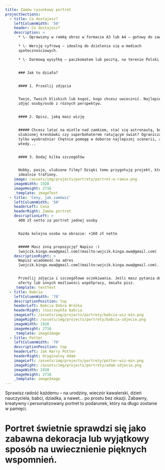 ```yaml
---
title: Zamów rysunkowy portret
projectSections:
  - title: Co dostajesz?
    leftColumnWidth: '50'
    header: Co dostajesz?
    description: >
      * \- Oprawiony w ramkę obraz w formacie A3 lub A4 – gotowy do zawieszenia!

      * \- Wersję cyfrową – idealną do dzielenia się w mediach
      społecznościowych.

      * \- Darmową wysyłkę – paczkomatem lub pocztą, na terenie Polski.


      ### Jak to działa?


      #### 1. Prześlij zdjęcia


      Twoje, Twoich bliskich lub kogoś, kogo chcesz uwiecznić. Najlepiej kilka
      zdjęć osoby/osób z różnych perspektyw.


      #### 2. Opisz, jaką masz wizję


      ##### Chcesz latać na miotle nad zamkiem, stać się astronautą, bohaterem
      ulubionej kreskówki czy superbohaterem ratującym świat? Ogranicza nas
      tylko wyobraźnia! Chętnie pomogę w doborze najlepszej scenerii, ale
      wtedy...


      #### 3. Dodaj kilka szczegółów


      Hobby, pasje, ulubione filmy? Dzięki temu przygotuję projekt, który będzie
      idealnie trafiony.
    image: /assets/img/projects/portrety/portret-w-ramie.png
    imageWidth: 1920
    imageHeight: 2716
    _template: imageText
  - title: 'Ceny, jak zamówić'
    leftColumnWidth: '50'
    headerLeft: Cena
    headerRight: Zamów portret
    descriptionLeft: >
      400 zł netto za portret jednej osoby


      Każda kolejna osoba na obrazie: +160 zł netto


      ##### Masz inną propozycję? Napisz :)
      [wojcik.kinga.ewa@gmail.com](mailto:wojcik.kinga.ewa@gmail.com)
    descriptionRight: >
      Napisz wiadomość na adres
      [wojcik.kinga.ewa@gmail.com](mailto:wojcik.kinga.ewa@gmail.com).


      Prześlij zdjęcia i szczegółowe oczekiwania. Jeśli masz pytania dotyczące
      oferty lub innych możliwości współpracy, śmiało pisz.
    _template: textText
  - title: Babcia
    leftColumnWidth: '70'
    descriptionPosition: top
    headerLeft: Babcia Dobra Wróżka
    headerRight: (nie)zwykła babcia
    imageLeft: /assets/img/projects/portrety/babcia-wiz-min.png
    imageRight: /assets/img/projects/portrety/babcia-zdjecie.png
    imageWidth: 1920
    imageHeight: 2716
    _template: imageImage
  - title: Potter
    leftColumnWidth: '70'
    descriptionPosition: top
    headerLeft: Jak Harry Potter
    headerRight: Oryginalny Adam
    imageLeft: /assets/img/projects/portrety/potter-wiz-min.png
    imageRight: /assets/img/projects/portrety/adam-zdjecie.png
    imageWidth: 1920
    imageHeight: 2716
    _template: imageImage
---
```


Sprawisz radość każdemu – na urodziny, wieczór kawalerski, dzień nauczyciela, babci, dziadka, a nawet... po prostu bez okazji. Zabawny, kreatywny i personalizowany portret to podarunek, który na długo zostanie w pamięci.

# Portret świetnie sprawdzi się jako zabawna dekoracja lub wyjątkowy sposób na uwiecznienie pięknych wspomnień.
